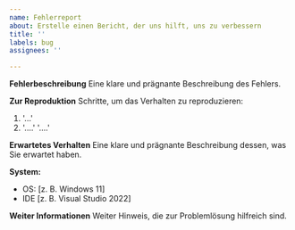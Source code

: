```yaml
---
name: Fehlerreport
about: Erstelle einen Bericht, der uns hilft, uns zu verbessern
title: ''
labels: bug
assignees: ''

---
```


**Fehlerbeschreibung**
Eine klare und prägnante Beschreibung des Fehlers.

**Zur Reproduktion**
Schritte, um das Verhalten zu reproduzieren:
1. '...'
2. '....'
'....'


**Erwartetes Verhalten**
Eine klare und prägnante Beschreibung dessen, was Sie erwartet haben.




**System:**
 - OS: [z. B. Windows 11]
 - IDE [z. B. Visual Studio 2022]



**Weiter Informationen**
Weiter Hinweis, die zur Problemlösung hilfreich sind.
